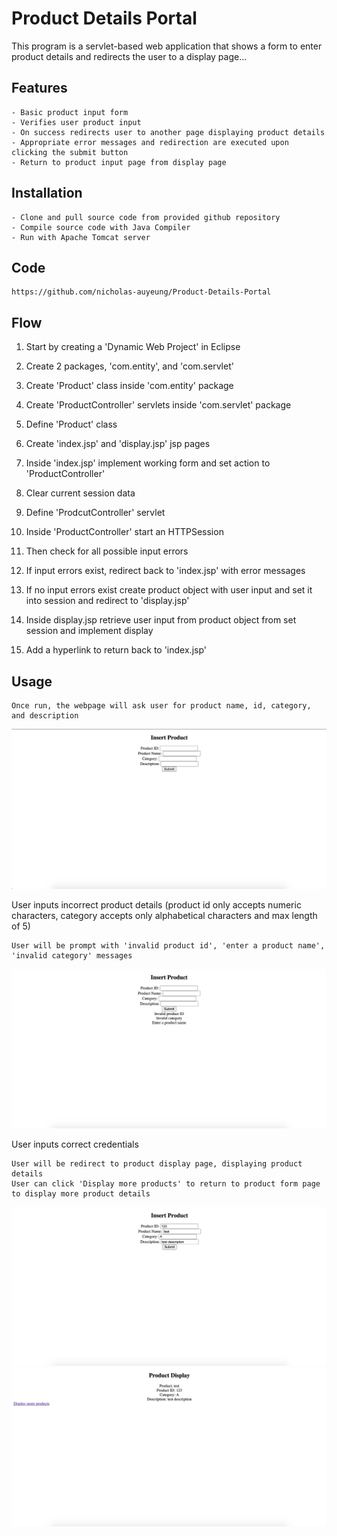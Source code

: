 # Product Details Portal

This program is a servlet-based web application that shows a form to enter product details and redirects the user to a display page...

## Features

	- Basic product input form
	- Verifies user product input
	- On success redirects user to another page displaying product details
	- Appropriate error messages and redirection are executed upon clicking the submit button
	- Return to product input page from display page

## Installation

	- Clone and pull source code from provided github repository
	- Compile source code with Java Compiler
	- Run with Apache Tomcat server

## Code

	https://github.com/nicholas-auyeung/Product-Details-Portal

## Flow

1. Start by creating a 'Dynamic Web Project' in Eclipse

3. Create 2 packages, 'com.entity', and 'com.servlet'

4. Create 'Product' class inside 'com.entity' package

5. Create 'ProductController' servlets inside 'com.servlet' package

9. Define 'Product' class

11. Create 'index.jsp' and 'display.jsp' jsp pages

12. Inside 'index.jsp' implement working form and set action to 'ProductController'

13. Clear current session data 

13. Define 'ProdcutController' servlet

14. Inside 'ProductController' start an HTTPSession

15. Then check for all possible input errors

15. If input errors exist, redirect back to 'index.jsp' with error messages

16. If no input errors exist create product object with user input and set it into session and redirect to 'display.jsp'

17. Inside display.jsp retrieve user input from product object from set session and implement display

18. Add a hyperlink to return back to 'index.jsp'

## Usage

	Once run, the webpage will ask user for product name, id, category, and description
![](screenshots/insertproduct.png)

User inputs incorrect product details (product id only accepts numeric characters, category accepts only alphabetical characters and max length of 5)
	
	User will be prompt with 'invalid product id', 'enter a product name', 'invalid category' messages 
![](screenshots/invalidinput.png)

User inputs correct credentials
	
	User will be redirect to product display page, displaying product details
	User can click 'Display more products' to return to product form page to display more product details
![](screenshots/validinput.png)
![](screenshots/displayproduct.png)
